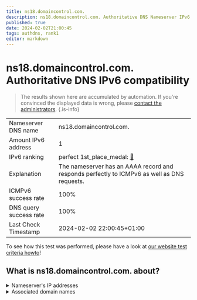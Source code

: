 ```yaml
---
title: ns18.domaincontrol.com.
description: ns18.domaincontrol.com. Authoritative DNS Nameserver IPv6 compatibility
published: true
date: 2024-02-02T21:00:45
tags: authdns, rank1
editor: markdown
---
```


# ns18.domaincontrol.com. Authoritative DNS IPv6 compatibility

> The results shown here are accumulated by automation. If you're convinced the displayed data is wrong, please [contact the administrators](/howto/chat). 
{.is-info}




|   |   |
| - | - |
| Nameserver DNS name | ns18.domaincontrol.com.
| Amount IPv6 address | 1
| IPv6 ranking | perfect 1st_place_medal: [🔗](/howto/ranking) |
| Explanation | The nameserver has an AAAA record and responds perfectly to ICMPv6 as well as DNS requests. |
| ICMPv6 success rate | 100%|
| DNS query success rate | 100% |
| Last Check Timestamp | 2024-02-02 22:00:45+01:00 |

To see how this test was performed, please have a look at [our website test criteria howto](/howto/testcriteria/authdns)!


## What is ns18.domaincontrol.com. about?




<details>
<summary>Nameserver's IP addresses</summary>

2603:5:22c0::9

</details>



<details>
<summary>Associated domain names</summary>

hiq24.de

</details>
